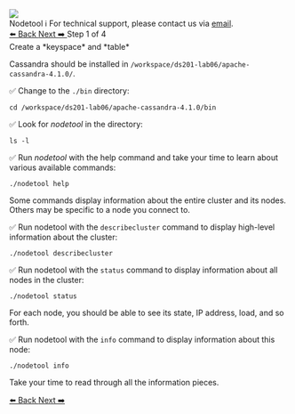 <!-- TOP -->
<div class="top">
  <img class="scenario-academy-logo" src="https://datastax-academy.github.io/katapod-shared-assets/images/ds-academy-2023.svg" />
  <div class="scenario-title-section">
    <span class="scenario-title">Nodetool</span>
    <span class="scenario-subtitle">ℹ️ For technical support, please contact us via <a href="mailto:academy@datastax.com">email</a>.</span>
  </div>
</div>

<!-- NAVIGATION -->
<div id="navigation-top" class="navigation-top">
 <a href='command:katapod.loadPage?[{"step":"intro"}]'
   class="btn btn-dark navigation-top-left">⬅️ Back
 </a>
   <a href='command:katapod.loadPage?[{"step":"step2"}]' 
    class="btn btn-dark navigation-top-right">Next ➡️
  </a>
<span class="step-count"> Step 1 of 4</span>
</div>

<!-- CONTENT -->

<div class="step-title">Create a *keyspace* and *table*</div>

Cassandra should be installed in `/workspace/ds201-lab06/apache-cassandra-4.1.0/`.


✅ Change to the `./bin` directory:
```
cd /workspace/ds201-lab06/apache-cassandra-4.1.0/bin
```
✅ Look for *nodetool* in the directory:
```
ls -l
```
✅ Run *nodetool* with the help command and take your time to learn about various available commands:
```
./nodetool help
```
Some commands display information about the entire cluster and its nodes. Others may be specific to a node you connect to.

✅ Run nodetool with the  `describecluster` command to display high-level information about the cluster:
```
./nodetool describecluster
```

✅ Run nodetool with the `status` command to display information about all nodes in the cluster:
```
./nodetool status
```

For each node, you should be able to see its state, IP address, load, and so forth. 

✅ Run nodetool with the `info` command to display information about this node:
```
./nodetool info
```
Take your time to read through all the information pieces.

<!-- NAVIGATION -->
<div id="navigation-bottom" class="navigation-bottom">
 <a href='command:katapod.loadPage?[{"step":"intro"}]'
   class="btn btn-dark navigation-bottom-left">⬅️ Back
 </a>
   <a href='command:katapod.loadPage?[{"step":"step2"}]' 
    class="btn btn-dark navigation-top-right">Next ➡️
  </a>
</div>
